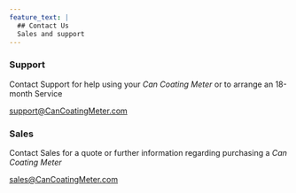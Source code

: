 ```yaml
---
feature_text: |
  ## Contact Us
  Sales and support
---
```


### Support

Contact Support for help using your *Can Coating Meter* or to arrange an 18-month Service

support@CanCoatingMeter.com

### Sales

Contact Sales for a quote or further information regarding purchasing a *Can Coating Meter* 

sales@CanCoatingMeter.com

